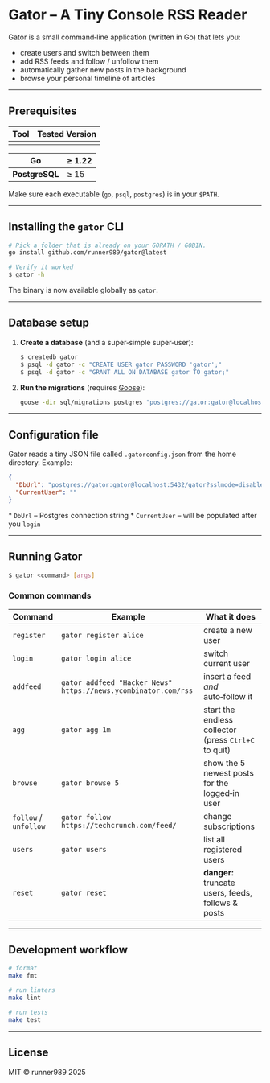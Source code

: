 # Gator – A Tiny Console RSS Reader

Gator is a small command‑line application (written in Go) that lets you:

- create users and switch between them
- add RSS feeds and follow / unfollow them
- automatically gather new posts in the background
- browse your personal timeline of articles

---

## Prerequisites

| Tool | Tested Version |
| ---- | -------------- |
|      |                |

| **Go**         | ≥ 1.22 |
| -------------- |--------|
| **PostgreSQL** | ≥ 15   |

Make sure each executable (`go`, `psql`, `postgres`) is in your `$PATH`.

---

## Installing the `gator` CLI

```bash
# Pick a folder that is already on your GOPATH / GOBIN.
go install github.com/runner989/gator@latest

# Verify it worked
$ gator -h
```

The binary is now available globally as `gator`.

---

## Database setup

1. **Create a database** (and a super‑simple super‑user):
   ```bash
   $ createdb gator
   $ psql -d gator -c "CREATE USER gator PASSWORD 'gator';"
   $ psql -d gator -c "GRANT ALL ON DATABASE gator TO gator;"
   ```
2. **Run the migrations** (requires [Goose](https://github.com/pressly/goose)):
   ```bash
   goose -dir sql/migrations postgres "postgres://gator:gator@localhost:5432/gator?sslmode=disable" up
   ```

---

## Configuration file

Gator reads a tiny JSON file called `.gatorconfig.json` from the home directory.  Example:

```json
{
  "DbUrl": "postgres://gator:gator@localhost:5432/gator?sslmode=disable",
  "CurrentUser": ""
}
```

\* `DbUrl` – Postgres connection string \* `CurrentUser` – will be populated after you `login`

---

## Running Gator

```bash
$ gator <command> [args]
```

### Common commands

| Command               | Example                                                        | What it does                                         |
| --------------------- |----------------------------------------------------------------|------------------------------------------------------|
| `register`            | `gator register alice`                                         | create a new user                                    |
| `login`               | `gator login alice`                                            | switch current user                                  |
| `addfeed`             | `gator addfeed "Hacker News" https://news.ycombinator.com/rss` | insert a feed *and* auto‑follow it                   |
| `agg`                 | `gator agg 1m`                                                 | start the endless collector (press `Ctrl+C` to quit) |
| `browse`              | `gator browse 5`                                               | show the 5 newest posts for the logged‑in user       |
| `follow` / `unfollow` | `gator follow https://techcrunch.com/feed/`                    | change subscriptions                                 |
| `users`               | `gator users`                                                  | list all registered users                            |
| `reset`               | `gator reset`                                                  | **danger:** truncate users, feeds, follows & posts   |

---

## Development workflow

```bash
# format
make fmt

# run linters
make lint

# run tests
make test
```

---

## License

MIT © runner989 2025

